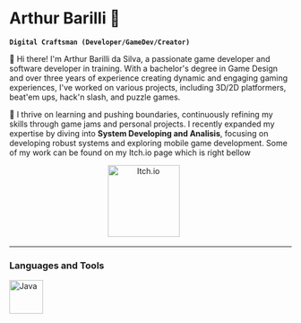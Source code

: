 # Arthur Barilli 👋

**`Digital Craftsman (Developer/GameDev/Creator)`**

👋 Hi there! I'm Arthur Barilli da Silva, a passionate game developer and software developer in training. With a bachelor's degree in Game Design and over three years of experience creating dynamic and engaging gaming experiences, I've worked on various projects, including 3D/2D platformers, beat'em ups, hack'n slash, and puzzle games.

🌟 I thrive on learning and pushing boundaries, continuously refining my skills through game jams and personal projects. I recently expanded my expertise by diving into **System Developing and Analisis**, focusing on developing robust systems and exploring mobile game development.
Some of my work can be found on my Itch.io page which is right bellow
<p align="center">
  <a href="https://barilli.itch.io"><img width="128px" alt="Itch.io" title="Itch.io" src="https://custom-icon-badges.demolab.com/badge/itch.io-red.svg?logo=controller"/></a>
  &#8287;&#8287;&#8287;&#8287;&#8287;
</p>

---

### Languages and Tools
<img align= "left" alt ="Java" width="60px" style="padding-right:10px;" src="https://cdn.jsdelivr.net/gh/devicons/devicon@latest/icons/csharp/csharp-plain.svg"/>




<!--
**ArthurBarilli/ArthurBarilli** is a ✨ _special_ ✨ repository because its `README.md` (this file) appears on your GitHub profile.

Here are some ideas to get you started:

- 🔭 I’m currently working on ...
- 🌱 I’m currently learning ...
- 👯 I’m looking to collaborate on ...
- 🤔 I’m looking for help with ...
- 💬 Ask me about ...
- 📫 How to reach me: ...
- 😄 Pronouns: ...
- ⚡ Fun fact: ...
-->
